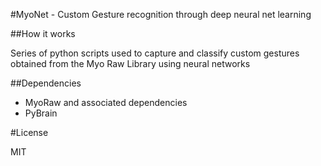#MyoNet - Custom Gesture recognition through deep neural net learning

##How it works 

Series of python scripts used to capture and classify custom gestures obtained from the Myo Raw Library using neural networks


##Dependencies

* MyoRaw and associated dependencies
* PyBrain

#License

MIT